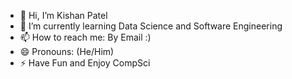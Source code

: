 - 👋 Hi, I’m Kishan Patel
- 🌱 I’m currently learning Data Science and Software Engineering
- 📫 How to reach me: By Email :)
- 😄 Pronouns: (He/Him)
- ⚡ Have Fun and Enjoy CompSci

<!---
kpatel-24/kpatel-24 is a ✨ special ✨ repository because its `README.md` (this file) appears on your GitHub profile.
You can click the Preview link to take a look at your changes.
--->
